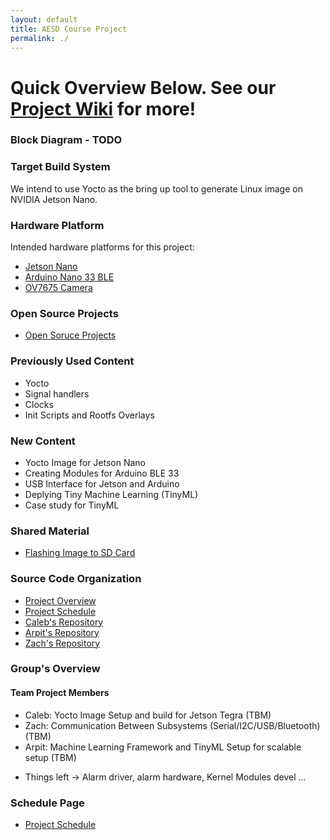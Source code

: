 ```yaml
---
layout: default
title: AESD Course Project
permalink: ./
---
```


# Quick Overview Below. See our [Project Wiki](/docs/WikiHome.md) for more!

### Block Diagram - TODO

### Target Build System 
We intend to use Yocto as the bring up tool to generate Linux image on NVIDIA Jetson Nano.

### Hardware Platform
Intended hardware platforms for this project:

- [Jetson Nano](https://developer.nvidia.com/embedded/jetson-nano-2gb-developer-kit)
- [Arduino Nano 33 BLE](https://store.arduino.cc/usa/tiny-machine-learning-kit)
- [OV7675 Camera](https://www.arducam.com/docs/camera-breakout-board/0-3mp-ov7675/)

### Open Source Projects 
- [Open Soruce Projects](https://github.com/cu-ecen-5013/final-project-arpit6232/blob/main/docs/open_source_projects.md)

### Previously Used Content
- Yocto
- Signal handlers
- Clocks
- Init Scripts and Rootfs Overlays

### New Content 
- Yocto Image for Jetson Nano 
- Creating Modules for Arduino BLE 33 
- USB Interface for Jetson and Arduino
- Deplying Tiny Machine Learning (TinyML)
- Case study for TinyML

### Shared Material 
- [Flashing Image to SD Card](https://github.com/cu-ecen-5013/buildroot-assignments-base/wiki/Flashing-Images-to-SDCard)

### Source Code Organization 
- [Project Overview](https://github.com/AESD-Course-Project/AESD-Course-Project.github.io/blob/gh-pages/README.md)
- [Project Schedule]()
- [Caleb's Repository]()
- [Arpit's Repository](https://github.com/cu-ecen-5013/final-project-arpit6232)
- [Zach's Repository]()

### Group's Overview 
#### Team Project Members 
- Caleb: Yocto Image Setup and build for Jetson Tegra (TBM)
- Zach: Communication Between Subsystems (Serial/I2C/USB/Bluetooth) (TBM)
- Arpit: Machine Learning Framework and TinyML Setup for scalable setup (TBM) 

* Things left -> Alarm driver, alarm hardware, Kernel Modules devel ...

### Schedule Page
- [Project Schedule]()

<!-- ### Communication Between Subsystems
Couple of options:

* Serial communication between Jetson and Arduino
  * Simplist electrical connection, connect USBA on Jetson to MicroUSB on Arduino
  * Use TTY device on Jetson to communicate serially with Arduino
  * Could create our own daemon to interact with the TTY device

* I2C between Jetson and Arduino
  * Lower level protocol, but still supported by both ends
  * Would need to research how to interact with I2C communication from linux on Jetson

* Potential Stretch (and a big stretch at that)
  * Install WiFi/Bluettoth network card onto Jetson board
  * Communicate with Arduino over Bluetooth 
  * https://www.jetsonhacks.com/2019/04/08/jetson-nano-intel-wifi-and-bluetooth/ -->

